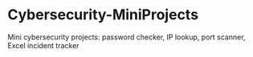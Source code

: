 # Cybersecurity-MiniProjects

Mini cybersecurity projects: password checker, IP lookup, port scanner, Excel incident tracker
